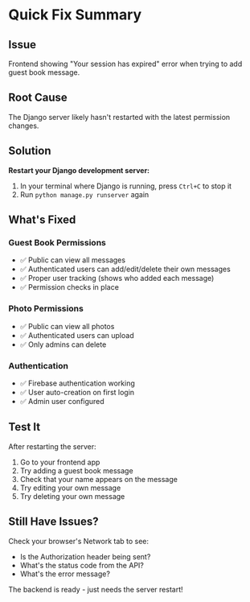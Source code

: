 # Quick Fix Summary

## Issue
Frontend showing "Your session has expired" error when trying to add guest book message.

## Root Cause
The Django server likely hasn't restarted with the latest permission changes.

## Solution
**Restart your Django development server:**

1. In your terminal where Django is running, press `Ctrl+C` to stop it
2. Run `python manage.py runserver` again

## What's Fixed

### Guest Book Permissions
- ✅ Public can view all messages
- ✅ Authenticated users can add/edit/delete their own messages
- ✅ Proper user tracking (shows who added each message)
- ✅ Permission checks in place

### Photo Permissions  
- ✅ Public can view all photos
- ✅ Authenticated users can upload
- ✅ Only admins can delete

### Authentication
- ✅ Firebase authentication working
- ✅ User auto-creation on first login
- ✅ Admin user configured

## Test It

After restarting the server:

1. Go to your frontend app
2. Try adding a guest book message
3. Check that your name appears on the message
4. Try editing your own message
5. Try deleting your own message

## Still Have Issues?

Check your browser's Network tab to see:
- Is the Authorization header being sent?
- What's the status code from the API?
- What's the error message?

The backend is ready - just needs the server restart!
